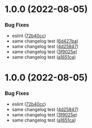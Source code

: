 # 1.0.0 (2022-08-05)


### Bug Fixes

* eslint ([72b40cc](https://github.com/valentimaraujo/react-boilerplate/commit/72b40cc73c427f22d4059a767c42669e19af0e74))
* same changelog test ([6d427ba](https://github.com/valentimaraujo/react-boilerplate/commit/6d427ba143c0e792462a286c56666d751b0de25b))
* same changelog test ([4d25847](https://github.com/valentimaraujo/react-boilerplate/commit/4d2584701c101890d04e447e2ca7f2a1985f94fe))
* same changelog test ([3f9025e](https://github.com/valentimaraujo/react-boilerplate/commit/3f9025ed37cd278f7f83b73db0f07ca1222da518))
* same changelog test ([a1651ca](https://github.com/valentimaraujo/react-boilerplate/commit/a1651ca59f352351d7a7b3f911ec5bb4bc1dd5d3))

# 1.0.0 (2022-08-05)


### Bug Fixes

* eslint ([72b40cc](https://github.com/valentimaraujo/react-boilerplate/commit/72b40cc73c427f22d4059a767c42669e19af0e74))
* same changelog test ([4d25847](https://github.com/valentimaraujo/react-boilerplate/commit/4d2584701c101890d04e447e2ca7f2a1985f94fe))
* same changelog test ([3f9025e](https://github.com/valentimaraujo/react-boilerplate/commit/3f9025ed37cd278f7f83b73db0f07ca1222da518))
* same changelog test ([a1651ca](https://github.com/valentimaraujo/react-boilerplate/commit/a1651ca59f352351d7a7b3f911ec5bb4bc1dd5d3))

